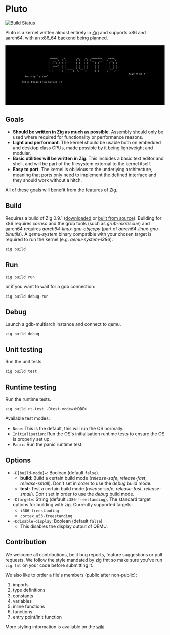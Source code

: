 # Pluto

[![Build Status](https://github.com/SamTebbs33/pluto/workflows/CI/badge.svg)](https://github.com/SamTebbs33/pluto/actions)

Pluto is a kernel written almost entirely in [Zig](https://github.com/ziglang/zig) and supports x86 and aarch64, with an x86_64 backend being planned.

![Hello image](hello.jpg)

## Goals

* **Should be written in Zig as much as possible**. Assembly should only be used where required for functionality or performance reasons.
* **Light and performant**. The kernel should be usable both on embedded and desktop class CPUs, made possible by it being lightweight and modular.
* **Basic utilities will be written in Zig**. This includes a basic text editor and shell, and will be part of the filesystem external to the kernel itself.
* **Easy to port**. The kernel is oblivious to the underlying architecture, meaning that ports only need to implement the defined interface and they should work without a hitch.

All of these goals will benefit from the features of Zig.

## Build

Requires a build of Zig 0.9.1 ([downloaded](https://ziglang.org/download) or [built from source](https://github.com/ziglang/zig#building-from-source)). Building for x86 requires *xorriso* and the grub tools (such as *grub-mkrescue*) and aarch64 requires *aarch64-linux-gnu-objcopy* (part of *aarch64-linux-gnu-binutils*). A *qemu-system* binary compatible with your chosen target is required to run the kernel (e.g. *qemu-system-i386*).

```Shell
zig build
```

## Run

```Shell
zig build run
```

or if you want to wait for a gdb connection:

```Shell
zig build debug-run
```

## Debug

Launch a gdb-multiarch instance and connect to qemu.

```Shell
zig build debug
```

## Unit testing

Run the unit tests.

```Shell
zig build test
```

## Runtime testing

Run the runtime tests.

```Shell
zig build rt-test -Dtest-mode=<MODE>
```

Available test modes:

* `None`: This is the default, this will run the OS normally.
* `Initialisation`: Run the OS's initialisation runtime tests to ensure the OS is properly set up.
* `Panic`: Run the panic runtime test.

## Options

* `-D[build-mode]=`: Boolean (default `false`).
  * **build**: Build a certain build mode (*release-safe*, *release-fast*, *release-small*). Don't set in order to use the *debug* build mode.
  * **test**: Test a certain build mode (*release-safe*, *release-fast*, *release-small*). Don't set in order to use the *debug* build mode.
* `-Dtarget=`: String (default `i386-freestanding`). The standard target options for building with zig. Currently supported targets:
  * `i386-freestanding`
  * `cortex_a53-freestanding`
* `-Ddisable-display`: Boolean (default `false`)
  * This disables the display output of QEMU.

## Contribution

We welcome all contributions, be it bug reports, feature suggestions or pull requests. We follow the style mandated by zig fmt so make sure you've run `zig fmt` on your code before submitting it.

We also like to order a file's members (public after non-public):

1. imports
2. type definitions
3. constants
4. variables
5. inline functions
6. functions
7. entry point/init function

More styling information is available on the [wiki](https://github.com/SamTebbs33/pluto/wiki/Code-Styling-(Detailed))
